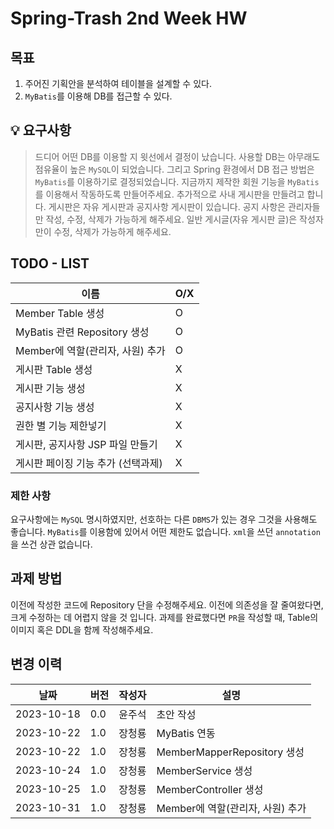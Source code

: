 
# Spring-Trash 2nd Week HW

## 목표

1. 주어진 기획안을 분석하여 테이블을 설계할 수 있다.
2. `MyBatis`를 이용해 DB를 접근할 수 있다.

## 💡 요구사항

> 드디어 어떤 DB를 이용할 지 윗선에서 결정이 났습니다. 사용할 DB는 아무래도 점유율이 높은 `MySQL`이 되었습니다. 그리고 Spring 환경에서 DB 접근 방법은 `MyBatis`를 이용하기로 결정되었습니다. 지금까지 제작한 회원 기능을 `MyBatis`를 이용해서 작동하도록 만들어주세요. 추가적으로 사내 게시판을 만들려고 합니다. 게시판은 자유 게시판과 공지사항 게시판이 있습니다. 공지 사항은 관리자들만 작성, 수정, 삭제가 가능하게 해주세요. 일반 게시글(자유 게시판 글)은 작성자만이 수정, 삭제가 가능하게 해주세요.


## TODO - LIST

|이름 | O/X |
|---|-----|
| Member Table 생성| O   |
| MyBatis 관련 Repository 생성 | O   |
| Member에 역할(관리자, 사원) 추가 | O   |
| 게시판 Table 생성 | X   |
| 게시판 기능 생성 | X   |
| 공지사항 기능 생성 | X   |
| 권한 별 기능 제한넣기  | X   |
| 게시판, 공지사항 JSP 파일 만들기 | X   |
| 게시판 페이징 기능 추가 (선택과제)  | X   |


### 제한 사항
요구사항에는 `MySQL` 명시하였지만, 선호하는 다른 `DBMS`가 있는 경우 그것을 사용해도 좋습니다. 
`MyBatis`를 이용함에 있어서 어떤 제한도 없습니다. `xml`을 쓰던 `annotation`을 쓰건 상관 없습니다.

## 과제 방법

이전에 작성한 코드에 Repository 단을 수정해주세요. 이전에 의존성을 잘 줄여왔다면, 크게 수정하는 데 어렵지 않을 것 입니다.
과제를 완료했다면 `PR`을 작성할 때, Table의 이미지 혹은 DDL을 함께 작성해주세요.


## 변경 이력
| 날짜         | 버전   | 작성자   | 설명                        |
|------------|--------|----------|---------------------------|
| 2023-10-18 | 0.0    | 윤주석  | 초안 작성                     |
| 2023-10-22 | 1.0    | 장청룡  | MyBatis 연동                |
| 2023-10-22 | 1.0    | 장청룡  | MemberMapperRepository 생성 |
| 2023-10-24 | 1.0    | 장청룡  | MemberService 생성          |
| 2023-10-25 | 1.0    | 장청룡  | MemberController 생성       |
| 2023-10-31 | 1.0    | 장청룡  | Member에 역할(관리자, 사원) 추가 |

